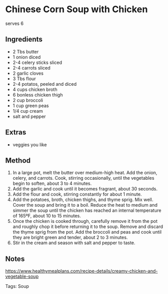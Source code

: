 # Chinese Corn Soup with Chicken

serves 6

## Ingredients

* 2 Tbs butter
* 1 onion diced
* 2-4 celery sticks sliced
* 2-4 carrots sliced
* 2 garlic cloves
* 3 Tbs flour
* 2-4 potatos, peeled and diced
* 4 cups chicken broth
* 6 bonless chicken thigh
* 2 cup broccoli
* 1 cup green peas
* 1/4 cup cream
* salt and pepper

## Extras

* veggies you like

## Method

1. In a large pot, melt the butter over medium-high heat. Add the onion, celery, and carrots. Cook, stirring occasionally, until the vegetables begin to soften, about 3 to 4 minutes. 
2. Add the garlic and cook until it becomes fragrant, about 30 seconds. 
3. Add the flour and cook, stirring constantly for about 1 minute. 
4. Add the potatoes, broth, chicken thighs, and thyme sprig. Mix well. Cover the soup and bring it to a boil. Reduce the heat to medium and simmer the soup until the chicken has reached an internal temperature of 165ºF, about 10 to 15 minutes.
5. Once the chicken is cooked through, carefully remove it from the pot and roughly chop it before returning it to the soup. Remove and discard the thyme sprig from the pot. Add the broccoli and peas and cook until they are bright green and tender, about 2 to 3 minutes. 
6. Stir in the cream and season with salt and pepper to taste.

## Notes

https://www.healthymealplans.com/recipe-details/creamy-chicken-and-vegetable-soup

Tags: Soup
